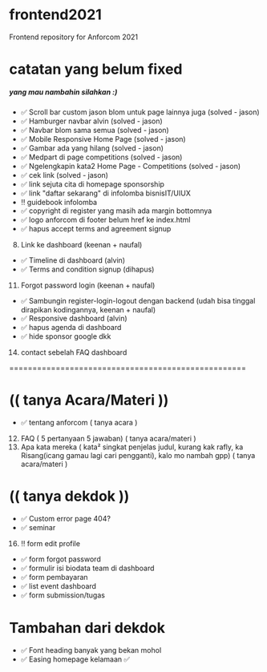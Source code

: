 # frontend2021
Frontend repository for Anforcom 2021 

# catatan yang belum fixed
##### yang mau nambahin silahkan :)
- :white_check_mark: Scroll bar custom jason blom untuk page lainnya juga (solved - jason)
- :white_check_mark: Hamburger navbar alvin (solved - jason) 
- :white_check_mark: Navbar blom sama semua (solved - jason) 
- :white_check_mark: Mobile Responsive Home Page (solved - jason) 
- :white_check_mark: Gambar ada yang hilang (solved - jason) 
- :white_check_mark: Medpart di page competitions (solved - jason) 
- :white_check_mark: Ngelengkapin kata2 Home Page - Competitions (solved - jason)
- :white_check_mark: cek link (solved - jason)
- :white_check_mark: link sejuta cita di homepage sponsorship
- :white_check_mark: link "daftar sekarang" di infolomba bisnisIT/UIUX
- :bangbang: guidebook infolomba
- :white_check_mark: copyright di register yang masih ada margin bottomnya
- :white_check_mark: logo anforcom di footer belum href ke index.html
- :white_check_mark: hapus accept terms and agreement signup 
8. Link ke dashboard (keenan + naufal)
- :white_check_mark: Timeline di dashboard (alvin)
- :white_check_mark: Terms and condition signup (dihapus)
11. Forgot password login (keenan + naufal)
- :white_check_mark: Sambungin register-login-logout dengan backend (udah bisa tinggal dirapikan kodingannya, keenan + naufal) 
- :white_check_mark: Responsive dashboard (alvin)
- :white_check_mark: hapus agenda di dashboard
- :white_check_mark: hide sponsor google dkk
14. contact sebelah FAQ dashboard

===================================================
# (( tanya Acara/Materi ))

- :white_check_mark: tentang anforcom ( tanya acara )
12. FAQ ( 5 pertanyaan 5 jawaban) ( tanya acara/materi )
13. Apa kata mereka ( kata² singkat penjelas judul, kurang kak rafly, ka Risang(icang gamau lagi cari pengganti), kalo mo nambah gpp) ( tanya acara/materi )

# (( tanya dekdok ))
- :white_check_mark: Custom error page 404?
- :white_check_mark: seminar
16. :bangbang: form edit profile
- :white_check_mark: form forgot password
- :white_check_mark: formulir isi biodata team di dashboard
- :white_check_mark: form pembayaran
- :white_check_mark: list event dashboard
- :white_check_mark: form submission/tugas

# Tambahan dari dekdok
- :white_check_mark: Font heading banyak yang bekan mohol
- :white_check_mark: Easing homepage kelamaan :white_check_mark: 
